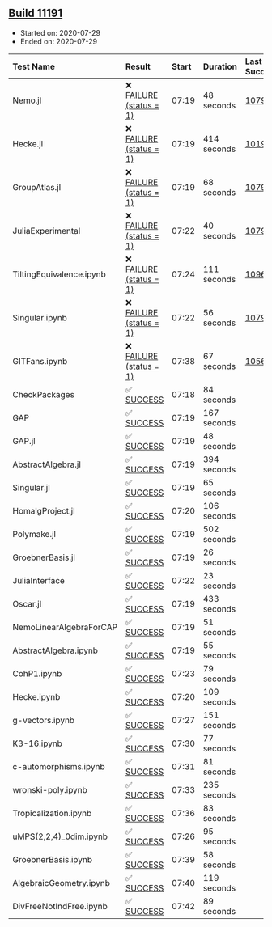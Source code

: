 ## [Build 11191](https://oscarci.mathematik.uni-kl.de/job/oscar/11191/)

* Started on: 2020-07-29
* Ended on: 2020-07-29

| Test Name    | Result | Start | Duration | Last Success | First Failure |
|:-------------|:-------|:------|:---------|:-------------|:--------------|
| Nemo.jl | ❌ [FAILURE (status = 1)](https://oscarci.mathematik.uni-kl.de/job/oscar/11191/artifact/logs/build-11191/Nemo.jl.log) | 07:19 | 48 seconds | [10790](https://oscarci.mathematik.uni-kl.de/job/oscar/10790/) | [10791](https://oscarci.mathematik.uni-kl.de/job/oscar/10791/) |
| Hecke.jl | ❌ [FAILURE (status = 1)](https://oscarci.mathematik.uni-kl.de/job/oscar/11191/artifact/logs/build-11191/Hecke.jl.log) | 07:19 | 414 seconds | [10197](https://oscarci.mathematik.uni-kl.de/job/oscar/10197/) | [10198](https://oscarci.mathematik.uni-kl.de/job/oscar/10198/) |
| GroupAtlas.jl | ❌ [FAILURE (status = 1)](https://oscarci.mathematik.uni-kl.de/job/oscar/11191/artifact/logs/build-11191/GroupAtlas.jl.log) | 07:19 | 68 seconds | [10790](https://oscarci.mathematik.uni-kl.de/job/oscar/10790/) | [10791](https://oscarci.mathematik.uni-kl.de/job/oscar/10791/) |
| JuliaExperimental | ❌ [FAILURE (status = 1)](https://oscarci.mathematik.uni-kl.de/job/oscar/11191/artifact/logs/build-11191/JuliaExperimental.log) | 07:22 | 40 seconds | [10790](https://oscarci.mathematik.uni-kl.de/job/oscar/10790/) | [10791](https://oscarci.mathematik.uni-kl.de/job/oscar/10791/) |
| TiltingEquivalence.ipynb | ❌ [FAILURE (status = 1)](https://oscarci.mathematik.uni-kl.de/job/oscar/11191/artifact/logs/build-11191/TiltingEquivalence.ipynb.log) | 07:24 | 111 seconds | [10962](https://oscarci.mathematik.uni-kl.de/job/oscar/10962/) | [10963](https://oscarci.mathematik.uni-kl.de/job/oscar/10963/) |
| Singular.ipynb | ❌ [FAILURE (status = 1)](https://oscarci.mathematik.uni-kl.de/job/oscar/11191/artifact/logs/build-11191/Singular.ipynb.log) | 07:22 | 56 seconds | [10790](https://oscarci.mathematik.uni-kl.de/job/oscar/10790/) | [10791](https://oscarci.mathematik.uni-kl.de/job/oscar/10791/) |
| GITFans.ipynb | ❌ [FAILURE (status = 1)](https://oscarci.mathematik.uni-kl.de/job/oscar/11191/artifact/logs/build-11191/GITFans.ipynb.log) | 07:38 | 67 seconds | [10566](https://oscarci.mathematik.uni-kl.de/job/oscar/10566/) | [10567](https://oscarci.mathematik.uni-kl.de/job/oscar/10567/) |
| CheckPackages | ✅ [SUCCESS](https://oscarci.mathematik.uni-kl.de/job/oscar/11191/artifact/logs/build-11191/CheckPackages.log) | 07:18 | 84 seconds |  |  |
| GAP | ✅ [SUCCESS](https://oscarci.mathematik.uni-kl.de/job/oscar/11191/artifact/logs/build-11191/GAP.log) | 07:19 | 167 seconds |  |  |
| GAP.jl | ✅ [SUCCESS](https://oscarci.mathematik.uni-kl.de/job/oscar/11191/artifact/logs/build-11191/GAP.jl.log) | 07:19 | 48 seconds |  |  |
| AbstractAlgebra.jl | ✅ [SUCCESS](https://oscarci.mathematik.uni-kl.de/job/oscar/11191/artifact/logs/build-11191/AbstractAlgebra.jl.log) | 07:19 | 394 seconds |  |  |
| Singular.jl | ✅ [SUCCESS](https://oscarci.mathematik.uni-kl.de/job/oscar/11191/artifact/logs/build-11191/Singular.jl.log) | 07:19 | 65 seconds |  |  |
| HomalgProject.jl | ✅ [SUCCESS](https://oscarci.mathematik.uni-kl.de/job/oscar/11191/artifact/logs/build-11191/HomalgProject.jl.log) | 07:20 | 106 seconds |  |  |
| Polymake.jl | ✅ [SUCCESS](https://oscarci.mathematik.uni-kl.de/job/oscar/11191/artifact/logs/build-11191/Polymake.jl.log) | 07:19 | 502 seconds |  |  |
| GroebnerBasis.jl | ✅ [SUCCESS](https://oscarci.mathematik.uni-kl.de/job/oscar/11191/artifact/logs/build-11191/GroebnerBasis.jl.log) | 07:19 | 26 seconds |  |  |
| JuliaInterface | ✅ [SUCCESS](https://oscarci.mathematik.uni-kl.de/job/oscar/11191/artifact/logs/build-11191/JuliaInterface.log) | 07:22 | 23 seconds |  |  |
| Oscar.jl | ✅ [SUCCESS](https://oscarci.mathematik.uni-kl.de/job/oscar/11191/artifact/logs/build-11191/Oscar.jl.log) | 07:19 | 433 seconds |  |  |
| NemoLinearAlgebraForCAP | ✅ [SUCCESS](https://oscarci.mathematik.uni-kl.de/job/oscar/11191/artifact/logs/build-11191/NemoLinearAlgebraForCAP.log) | 07:19 | 51 seconds |  |  |
| AbstractAlgebra.ipynb | ✅ [SUCCESS](https://oscarci.mathematik.uni-kl.de/job/oscar/11191/artifact/logs/build-11191/AbstractAlgebra.ipynb.log) | 07:19 | 55 seconds |  |  |
| CohP1.ipynb | ✅ [SUCCESS](https://oscarci.mathematik.uni-kl.de/job/oscar/11191/artifact/logs/build-11191/CohP1.ipynb.log) | 07:23 | 79 seconds |  |  |
| Hecke.ipynb | ✅ [SUCCESS](https://oscarci.mathematik.uni-kl.de/job/oscar/11191/artifact/logs/build-11191/Hecke.ipynb.log) | 07:20 | 109 seconds |  |  |
| g-vectors.ipynb | ✅ [SUCCESS](https://oscarci.mathematik.uni-kl.de/job/oscar/11191/artifact/logs/build-11191/g-vectors.ipynb.log) | 07:27 | 151 seconds |  |  |
| K3-16.ipynb | ✅ [SUCCESS](https://oscarci.mathematik.uni-kl.de/job/oscar/11191/artifact/logs/build-11191/K3-16.ipynb.log) | 07:30 | 77 seconds |  |  |
| c-automorphisms.ipynb | ✅ [SUCCESS](https://oscarci.mathematik.uni-kl.de/job/oscar/11191/artifact/logs/build-11191/c-automorphisms.ipynb.log) | 07:31 | 81 seconds |  |  |
| wronski-poly.ipynb | ✅ [SUCCESS](https://oscarci.mathematik.uni-kl.de/job/oscar/11191/artifact/logs/build-11191/wronski-poly.ipynb.log) | 07:33 | 235 seconds |  |  |
| Tropicalization.ipynb | ✅ [SUCCESS](https://oscarci.mathematik.uni-kl.de/job/oscar/11191/artifact/logs/build-11191/Tropicalization.ipynb.log) | 07:36 | 83 seconds |  |  |
| uMPS(2,2,4)_0dim.ipynb | ✅ [SUCCESS](https://oscarci.mathematik.uni-kl.de/job/oscar/11191/artifact/logs/build-11191/uMPS-2-2-4-_0dim.ipynb.log) | 07:26 | 95 seconds |  |  |
| GroebnerBasis.ipynb | ✅ [SUCCESS](https://oscarci.mathematik.uni-kl.de/job/oscar/11191/artifact/logs/build-11191/GroebnerBasis.ipynb.log) | 07:39 | 58 seconds |  |  |
| AlgebraicGeometry.ipynb | ✅ [SUCCESS](https://oscarci.mathematik.uni-kl.de/job/oscar/11191/artifact/logs/build-11191/AlgebraicGeometry.ipynb.log) | 07:40 | 119 seconds |  |  |
| DivFreeNotIndFree.ipynb | ✅ [SUCCESS](https://oscarci.mathematik.uni-kl.de/job/oscar/11191/artifact/logs/build-11191/DivFreeNotIndFree.ipynb.log) | 07:42 | 89 seconds |  |  |
